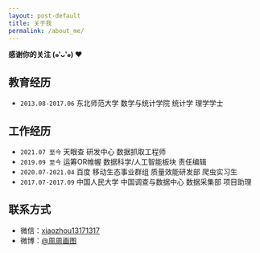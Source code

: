 ```yaml
---
layout: post-default
title: 关于我
permalink: /about_me/
---
```


**感谢你的关注 (๑′ᴗ‵๑)  ❤**

## 教育经历

* `2013.08-2017.06` 东北师范大学 数学与统计学院 统计学 理学学士
  
## 工作经历

* `2021.07 至今` 天眼查 研发中心 数据抓取工程师
* `2019.09 至今` 运筹OR帷幄 数据科学/人工智能板块 责任编辑
* `2020.07-2021.04` 百度 移动生态事业群组 质量效能研发部 爬虫实习生
* `2017.07-2017.09` 中国人民大学 中国调查与数据中心 数据采集部 项目助理

## 联系方式

* 微信：[xiaozhou13171317](https://www.longzf.com/assets/img/about_me/wechat.jpg)
* 微博：[@周周画图](https://weibo.com/u/3167301301?refer_flag=1001030102_&is_hot=1)
